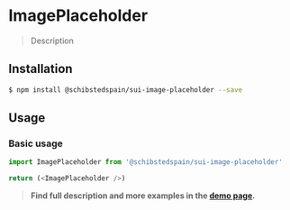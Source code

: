 # ImagePlaceholder

> Description

<!-- ![](./assets/preview.png) -->

## Installation

```sh
$ npm install @schibstedspain/sui-image-placeholder --save
```

## Usage

### Basic usage
```js
import ImagePlaceholder from '@schibstedspain/sui-image-placeholder'

return (<ImagePlaceholder />)
```


> **Find full description and more examples in the [demo page](#).**